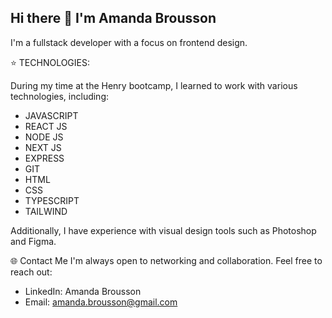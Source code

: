 ## Hi there 👋 I'm Amanda Brousson

I'm a fullstack developer with a focus on frontend design.

⭐ TECHNOLOGIES:

During my time at the Henry bootcamp, I learned to work with various technologies, including:

- JAVASCRIPT
- REACT JS
- NODE JS
- NEXT JS
- EXPRESS 
- GIT
- HTML
- CSS
- TYPESCRIPT
- TAILWIND
  
Additionally, I have experience with visual design tools such as Photoshop and Figma.

🌐 Contact Me
I'm always open to networking and collaboration. Feel free to reach out:

- LinkedIn: Amanda Brousson
- Email: amanda.brousson@gmail.com

<!--
**amandabrousson/amandabrousson** is a ✨ _special_ ✨ repository because its `README.md` (this file) appears on your GitHub profile.

Here are some ideas to get you started:

- 🔭 I’m currently working on ...
- 🌱 I’m currently learning ...
- 👯 I’m looking to collaborate on ...
- 🤔 I’m looking for help with ...
- 💬 Ask me about ...
- 📫 How to reach me: ...
- 😄 Pronouns: ...
- ⚡ Fun fact: ...
-->
